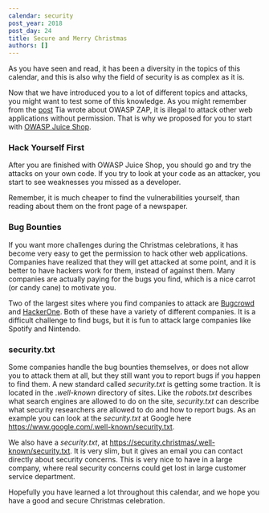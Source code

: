```yaml
---
calendar: security
post_year: 2018
post_day: 24
title: Secure and Merry Christmas
authors: []
---
```

As you have seen and read, it has been a diversity in the topics of this calendar, and this is also why the field of security is as complex as it is.

Now that we have introduced you to a lot of different topics and attacks, you might want to test some of this knowledge.
 As you might remember from the [post](https://security.christmas/2018/10) Tia wrote about OWASP ZAP, it is illegal to attack other web applications without permission.
 That is why we proposed for you to start with [OWASP Juice Shop](https://www.owasp.org/index.php/OWASP_Juice_Shop_Project).

  ### Hack Yourself First

  After you are finished with OWASP Juice Shop, you should go and try the attacks on your own code.
 If you try to look at your code as an attacker, you start to see weaknesses you missed as a developer.

  Remember, it is much cheaper to find the vulnerabilities yourself, than reading about them on the front page of a newspaper. 

  ### Bug Bounties

  If you want more challenges during the Christmas celebrations, it has become very easy to get the permission to hack other web applications. 
 Companies have realized that they will get attacked at some point, and it is better to have hackers work for them, instead of against them.
 Many companies are actually paying for the bugs you find, which is a nice carrot (or candy cane) to motivate you.

  Two of the largest sites where you find companies to attack are [Bugcrowd](https://www.bugcrowd.com) and [HackerOne](https://hackerone.com).
 Both of these have a variety of different companies. 
 It is a difficult challenge to find bugs, but it is fun to attack large companies like Spotify and Nintendo.

  ### security.txt

  Some companies handle the bug bounties themselves, or does not allow you to attack them at all, but they still want you to report bugs if you happen to find them.
 A new standard called *security.txt* is getting some traction.
 It is located in the *.well-known* directory of sites.
 Like the *robots.txt* describes what search engines are allowed to do on the site, *security.txt* can describe what security researchers are allowed to do and how to report bugs.
 As an example you can look at the *security.txt* at Google here https://www.google.com/.well-known/security.txt.

  We also have a *security.txt*, at https://security.christmas/.well-known/security.txt. 
 It is very slim, but it gives an email you can contact directly about security concerns.
 This is very nice to have in a large company, where real security concerns could get lost in large customer service department.

  Hopefully you have learned a lot throughout this calendar, and we hope you have a good and secure Christmas celebration. 
